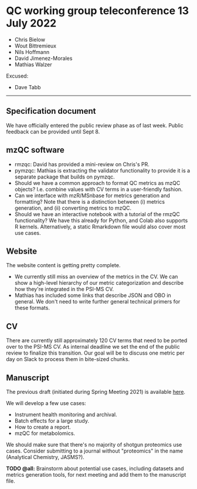# QC working group teleconference 13 July 2022

- Chris Bielow
- Wout Bittremieux
- Nils Hoffmann
- David Jimenez-Morales
- Mathias Walzer

Excused:

- Dave Tabb

---

## Specification document

We have officially entered the public review phase as of last week. Public feedback can be provided until Sept 8.

## mzQC software

- rmzqc: David has provided a mini-review on Chris's PR.
- pymzqc: Mathias is extracting the validator functionality to provide it is a separate package that builds on pymzqc.
- Should we have a common approach to format QC metrics as mzQC objects? I.e. combine values with CV terms in a user-friendly fashion.
- Can we interface with mzR/MSnbase for metrics generation and formatting? Note that there is a distinction between (i) metrics generation, and (ii) converting metrics to mzQC.
- Should we have an interactive notebook with a tutorial of the rmzQC functionality? We have this already for Python, and Colab also supports R kernels. Alternatively, a static Rmarkdown file would also cover most use cases.

## Website

The website content is getting pretty complete.

- We currently still miss an overview of the metrics in the CV. We can show a high-level hierarchy of our metric categorization and describe how they're integrated in the PSI-MS CV.
- Mathias has included some links that describe JSON and OBO in general. We don't need to write further general technical primers for these formats.

## CV

There are currently still approximately 120 CV terms that need to be ported over to the PSI-MS CV. As internal deadline we set the end of the public review to finalize this transition. Our goal will be to discuss one metric per day on Slack to process them in bite-sized chunks.

## Manuscript

The previous draft (initiated during Spring Meeting 2021) is available [here](https://docs.google.com/document/d/1fYPqDBqFamcjXlzX0RMStPOKQD4aHlQd9JHJAfqcjqs/edit?usp=sharing).

We will develop a few use cases:

- Instrument health monitoring and archival.
- Batch effects for a large study.
- How to create a report.
- mzQC for metabolomics.

We should make sure that there's no majority of shotgun proteomics use cases. Consider submitting to a journal without "proteomics" in the name (Analytical Chemistry, JASMS?).

**TODO @all:** Brainstorm about potential use cases, including datasets and metrics generation tools, for next meeting and add them to the manuscript file.
